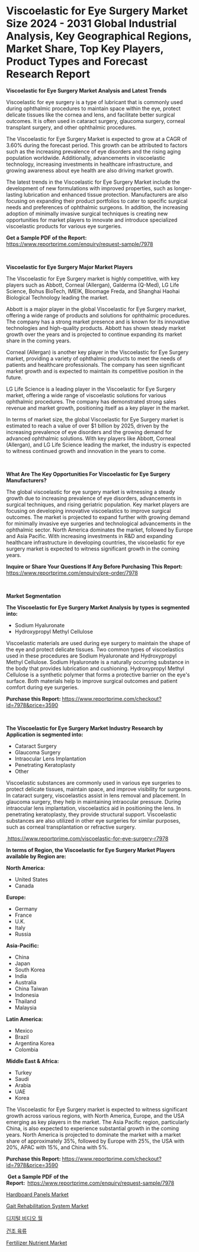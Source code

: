 <p><h1>Viscoelastic for Eye Surgery Market Size 2024 - 2031 Global Industrial Analysis, Key Geographical Regions, Market Share, Top Key Players, Product Types and Forecast Research Report</h1></p><p><strong>Viscoelastic for Eye Surgery Market Analysis and Latest Trends</strong></p>
<p><p>Viscoelastic for eye surgery is a type of lubricant that is commonly used during ophthalmic procedures to maintain space within the eye, protect delicate tissues like the cornea and lens, and facilitate better surgical outcomes. It is often used in cataract surgery, glaucoma surgery, corneal transplant surgery, and other ophthalmic procedures.</p><p>The Viscoelastic for Eye Surgery Market is expected to grow at a CAGR of 3.60% during the forecast period. This growth can be attributed to factors such as the increasing prevalence of eye disorders and the rising aging population worldwide. Additionally, advancements in viscoelastic technology, increasing investments in healthcare infrastructure, and growing awareness about eye health are also driving market growth.</p><p>The latest trends in the Viscoelastic for Eye Surgery Market include the development of new formulations with improved properties, such as longer-lasting lubrication and enhanced tissue protection. Manufacturers are also focusing on expanding their product portfolios to cater to specific surgical needs and preferences of ophthalmic surgeons. In addition, the increasing adoption of minimally invasive surgical techniques is creating new opportunities for market players to innovate and introduce specialized viscoelastic products for various eye surgeries.</p></p>
<p><strong>Get a Sample PDF of the Report:&nbsp;</strong> <a href="https://www.reportprime.com/enquiry/request-sample/7978">https://www.reportprime.com/enquiry/request-sample/7978</a></p>
<p>&nbsp;</p>
<p><strong>Viscoelastic for Eye Surgery Major Market Players</strong></p>
<p><p>The Viscoelastic for Eye Surgery market is highly competitive, with key players such as Abbott, Corneal (Allergan), Galderma (Q-Med), LG Life Science, Bohus BioTech, IMEIK, Bloomage Freda, and Shanghai Haohai Biological Technology leading the market.</p><p>Abbott is a major player in the global Viscoelastic for Eye Surgery market, offering a wide range of products and solutions for ophthalmic procedures. The company has a strong market presence and is known for its innovative technologies and high-quality products. Abbott has shown steady market growth over the years and is projected to continue expanding its market share in the coming years.</p><p>Corneal (Allergan) is another key player in the Viscoelastic for Eye Surgery market, providing a variety of ophthalmic products to meet the needs of patients and healthcare professionals. The company has seen significant market growth and is expected to maintain its competitive position in the future.</p><p>LG Life Science is a leading player in the Viscoelastic for Eye Surgery market, offering a wide range of viscoelastic solutions for various ophthalmic procedures. The company has demonstrated strong sales revenue and market growth, positioning itself as a key player in the market.</p><p>In terms of market size, the global Viscoelastic for Eye Surgery market is estimated to reach a value of over $1 billion by 2025, driven by the increasing prevalence of eye disorders and the growing demand for advanced ophthalmic solutions. With key players like Abbott, Corneal (Allergan), and LG Life Science leading the market, the industry is expected to witness continued growth and innovation in the years to come.</p></p>
<p>&nbsp;</p>
<p><strong>What Are The Key Opportunities For Viscoelastic for Eye Surgery Manufacturers?</strong></p>
<p><p>The global viscoelastic for eye surgery market is witnessing a steady growth due to increasing prevalence of eye disorders, advancements in surgical techniques, and rising geriatric population. Key market players are focusing on developing innovative viscoelastics to improve surgical outcomes. The market is projected to expand further with growing demand for minimally invasive eye surgeries and technological advancements in the ophthalmic sector. North America dominates the market, followed by Europe and Asia Pacific. With increasing investments in R&D and expanding healthcare infrastructure in developing countries, the viscoelastic for eye surgery market is expected to witness significant growth in the coming years.</p></p>
<p><strong>Inquire or Share Your Questions If Any Before Purchasing This Report:</strong> <a href="https://www.reportprime.com/enquiry/pre-order/7978">https://www.reportprime.com/enquiry/pre-order/7978</a></p>
<p>&nbsp;</p>
<p><strong>Market Segmentation</strong></p>
<p><strong>The Viscoelastic for Eye Surgery Market Analysis by types is segmented into:</strong></p>
<p><ul><li>Sodium Hyaluronate</li><li>Hydroxypropyl Methyl Cellulose</li></ul></p>
<p><p>Viscoelastic materials are used during eye surgery to maintain the shape of the eye and protect delicate tissues. Two common types of viscoelastics used in these procedures are Sodium Hyaluronate and Hydroxypropyl Methyl Cellulose. Sodium Hyaluronate is a naturally occurring substance in the body that provides lubrication and cushioning. Hydroxypropyl Methyl Cellulose is a synthetic polymer that forms a protective barrier on the eye's surface. Both materials help to improve surgical outcomes and patient comfort during eye surgeries.</p></p>
<p><strong>Purchase this Report:&nbsp;</strong><a href="https://www.reportprime.com/checkout?id=7978&price=3590">https://www.reportprime.com/checkout?id=7978&price=3590</a></p>
<p>&nbsp;</p>
<p><strong>The Viscoelastic for Eye Surgery Market Industry Research by Application is segmented into:</strong></p>
<p><ul><li>Cataract Surgery</li><li>Glaucoma Surgery</li><li>Intraocular Lens Implantation</li><li>Penetrating Keratoplasty</li><li>Other</li></ul></p>
<p><p>Viscoelastic substances are commonly used in various eye surgeries to protect delicate tissues, maintain space, and improve visibility for surgeons. In cataract surgery, viscoelastics assist in lens removal and placement. In glaucoma surgery, they help in maintaining intraocular pressure. During intraocular lens implantation, viscoelastics aid in positioning the lens. In penetrating keratoplasty, they provide structural support. Viscoelastic substances are also utilized in other eye surgeries for similar purposes, such as corneal transplantation or refractive surgery.</p></p>
<p><a href="https://www.reportprime.com/viscoelastic-for-eye-surgery-r7978">&nbsp;https://www.reportprime.com/viscoelastic-for-eye-surgery-r7978</a></p>
<p><strong>In terms of Region, the Viscoelastic for Eye Surgery Market Players available by Region are:</strong></p>
<p>
    <p> <strong> North America: </strong>
        <ul>
            <li>United States</li>
            <li>Canada</li>
        </ul>
        </p> 
    <p> <strong> Europe: </strong>
        <ul>
            <li>Germany</li>
            <li>France</li>
            <li>U.K.</li>
            <li>Italy</li>
            <li>Russia</li>
        </ul>
        </p> 
    <p> <strong> Asia-Pacific: </strong>
        <ul>
            <li>China</li>
            <li>Japan</li>
            <li>South Korea</li>
            <li>India</li>
            <li>Australia</li>
            <li>China Taiwan</li>
            <li>Indonesia</li>
            <li>Thailand</li>
            <li>Malaysia</li>
        </ul>
        </p> 
    <p> <strong> Latin America: </strong>
        <ul>
            <li>Mexico</li>
            <li>Brazil</li>
            <li>Argentina Korea</li>
            <li>Colombia</li>
        </ul>
        </p> 
    <p> <strong> Middle East & Africa: </strong>
        <ul>
            <li>Turkey</li>
            <li>Saudi</li>
            <li>Arabia</li>
            <li>UAE</li>
            <li>Korea</li>
        </ul>
    </p>
    </p>
<p><p>The Viscoelastic for Eye Surgery market is expected to witness significant growth across various regions, with North America, Europe, and the USA emerging as key players in the market. The Asia Pacific region, particularly China, is also expected to experience substantial growth in the coming years. North America is projected to dominate the market with a market share of approximately 35%, followed by Europe with 25%, the USA with 20%, APAC with 15%, and China with 5%.</p></p>
<p><strong>Purchase this Report: </strong><a href="https://www.reportprime.com/checkout?id=7978&price=3590">https://www.reportprime.com/checkout?id=7978&price=3590</a></p>
<p>&nbsp;<strong>Get a Sample PDF of the Report:&nbsp;&nbsp;</strong><a href="https://www.reportprime.com/enquiry/request-sample/7978">https://www.reportprime.com/enquiry/request-sample/7978</a></p>
<p><strong></strong></p>
<p><p><a href="https://issuu.com/reportprime-2/docs/hardboard-panels-market-size-2030.pptx">Hardboard Panels Market</a></p><p><a href="https://github.com/Hazelklievgspy6vdcsmu106w/Market-Research-Report-List-2/blob/main/gait-rehabilitation-system-market.md">Gait Rehabilitation System Market</a></p><p><a href="https://github.com/GabrielBlanda5656/Market-Research-Report-List-1/blob/main/955154131894.md">디지털 비디오 월</a></p><p><a href="https://github.com/CorEmtymerich56566/Market-Research-Report-List-1/blob/main/607385631930.md">건조 육류</a></p><p><a href="https://issuu.com/reportprime-2/docs/fertilizer-nutrient-market-size-2030.pptx">Fertilizer Nutrient Market</a></p></p>